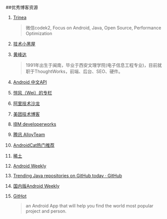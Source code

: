 ##优秀博客资源

1. [Trinea](http://www.trinea.cn/)
  	 
	>微信codek2, Focus on Android, Java, Open Source, Performance Optimization
2. [技术小黑屋](http://droidyue.com/)

3. [黄峰达](https://www.phodal.com/)
	>1991年出生于闽南，毕业于西安文理学院(电子信息工程专业)，目前就职于ThoughtWorks，前端、后台、SEO、硬件。
	
4. [Android 中文API](http://www.cnblogs.com/over140/category/277077.html)

5. [愷风（Wei）的专栏](http://blog.csdn.net/flowingflying?viewmode=contents)

6. [阿里技术沙龙](http://club.alibabatech.org/)

7. [美团技术博客](http://tech.meituan.com/)

8. [IBM developerworks](http://www.ibm.com/developerworks/cn/java/)

9. [腾讯 AlloyTeam](http://www.alloyteam.com/)

10. [AndroidCat热门推荐](http://androidcat.com/)

11. [稀土](http://gold.xitu.io/#/)

11. [Android Weekly](http://androidweekly.net/)

12. [Trending Java repositories on GitHub today · GitHub](https://github.com/trending?l=java)

13. [国内版Android Weekly](http://www.androidweekly.cn/)

15. [GitHot](https://github.com/andyiac/githot)
	>an Android App that will help you find the world most popular project and person.

 
